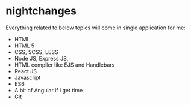 # nightchanges

Everything related to below topics will come in single application for me: 

- HTML
- HTML 5 
- CSS, SCSS, LESS
- Node JS, Express JS, 
- HTML compiler like EJS and Handlebars
- React JS
- Javascript
- ES6
- A bit of Angular if i get time
- Git 
